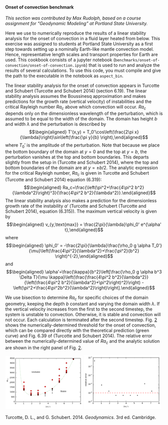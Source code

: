 #### Onset of convection benchmark

*This section was contributed by Max Rudolph, based on a course assignment for
&ldquo;Geodynamic Modeling&rdquo; at Portland State University.*

Here we use to numerically reproduce the results of a linear stability
analysis for the onset of convection in a fluid layer heated from below. This
exercise was assigned to students at Portland State University as a first step
towards setting up a nominally Earth-like mantle convection model. Hence,
representative length scales and transport properties for Earth are used. This
cookbook consists of a jupyter notebook
(`benchmarks/onset-of-convection/onset-of-convection.ipynb`) that is used to
run and analyze the results of several calculations. To use this code, you
must compile and give the path to the executable in the notebook as
`aspect_bin`.

The linear stability analysis for the onset of convection appears in Turcotte
and Schubert (Turcotte and Schubert 2014) (section 6.19). The linear stability
analysis assumes the Boussinesq approximation and makes predictions for the
growth rate (vertical velocity) of instabilities and the critical Rayleigh
number $Ra_c$ above which convection will occur. $Ra_c$ depends only on the
dimensionless wavelength of the perturbation, which is assumed to be equal to
the width of the domain. The domain has height $b$ and width $\lambda$ and the
perturbation is described by $$\begin{aligned}
T'(x,y) = T_0'\cos\left(\frac{2\pi x}{\lambda}\right)\sin\left(\frac{\pi y}{b} \right),\end{aligned}$$
where $T_0'$ is the amplitude of the perturbation. Note that because we place
the bottom boundary of the domain at $y=0$ and the top at $y=b$, the
perturbation vanishes at the top and bottom boundaries. This departs slightly
from the setup in (Turcotte and Schubert 2014), where the top and bottom
boundaries of the domain are at $y=\pm b/2$. The analytic expression for the
critical Rayleigh number, $Ra_c$ is given in Turcotte and Schubert (Turcotte
and Schubert 2014) equation (6.319): $$\begin{aligned}
Ra_c=\frac{\left(\pi^2+\frac{4\pi^2 b^2}{\lambda^2}\right)^3}{\frac{4\pi^2 b^2}{\lambda^2}}.\end{aligned}$$
The linear stability analysis also makes a prediction for the dimensionless
growth rate of the instability $\alpha'$ (Turcotte and Schubert (Turcotte and
Schubert 2014), equation (6.315)). The maximum vertical velocity is given by
$$\begin{aligned}
v_{y,\text{max}} = \frac{2\pi}{\lambda}\phi_0' e^{\alpha' t},\end{aligned}$$
where $$\begin{aligned}
\phi_0' = -\frac{2\pi}{\lambda}\frac{\rho_0 g \alpha T_0'}{\mu}\left(\frac{4\pi^2}{\lambda^2}+\frac{\pi^2}{b^2} \right)^{-2},\end{aligned}$$
and $$\begin{aligned}
\alpha'=\frac{\kappa}{b^2}\left[\frac{\rho_0 g \alpha b^3 \Delta T}{\mu \kappa}\left(\frac{\frac{4\pi^2 b^2}{\lambda^2}}{\left(\frac{4\pi^2 b^2}{\lambda^2}+\pi^2\right)^2}\right) -\left(\pi^2+\frac{4\pi^2b^2}{\lambda^2}\right)\right].\end{aligned}$$

We use bisection to determine $Ra_c$ for specific choices of the domain
geometry, keeping the depth $b$ constant and varying the domain width
$\lambda$. If the vertical velocity increases from the first to the second
timestep, the system is unstable to convection. Otherwise, it is stable and
convection will not occur. Each calculation is terminated after the second
timestep. Fig.&nbsp;[2][] shows the numerically-determined threshold for the
onset of convection, which can be compared directly with the theoretical
prediction (green curve) and Fig.&nbsp;6.39 of (Turcotte and Schubert 2014).
The relative error between the numerically-determined value of $Ra_c$ and the
analytic solution are shown in the right panel of Fig.&nbsp;[2][].

<img src="racr.png" title="fig:" id="fig:onset-1" style="width:49.0%" alt="Figure" />
<img src="racr_error.png" title="fig:" id="fig:onset-1" style="width:49.0%" alt="Figure" />

<div id="refs" class="references csl-bib-body hanging-indent">

<div id="ref-TS14" class="csl-entry">

Turcotte, D. L., and G. Schubert. 2014. *Geodynamics*. 3rd ed. Cambridge.

</div>

</div>

  [2]: #fig:onset-1
